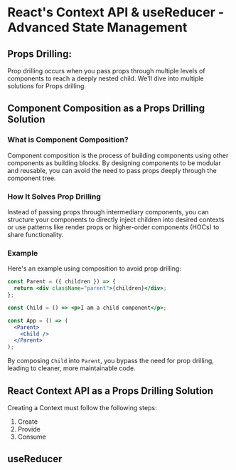
# React's Context API & useReducer - Advanced State Management

## Props Drilling:

Prop drilling occurs when you pass props through multiple levels of components to reach a deeply nested child. We'll dive into multiple solutions for Props drilling.

## Component Composition as a Props Drilling Solution

### What is Component Composition?

Component composition is the process of building components using other components as building blocks. By designing components to be modular and reusable, you can avoid the need to pass props deeply through the component tree.

### How It Solves Prop Drilling

Instead of passing props through intermediary components, you can structure your components to directly inject children into desired contexts or use patterns like render props or higher-order components (HOCs) to share functionality.

### Example

Here's an example using composition to avoid prop drilling:

```jsx
const Parent = ({ children }) => {
  return <div className="parent">{children}</div>;
};

const Child = () => <p>I am a child component</p>;

const App = () => (
  <Parent>
    <Child />
  </Parent>
);
```

By composing `Child` into `Parent`, you bypass the need for prop drilling, leading to cleaner, more maintainable code.


## React Context API as a Props Drilling Solution

Creating a Context must follow the following steps: 

1. Create
2. Provide
3. Consume


## useReducer